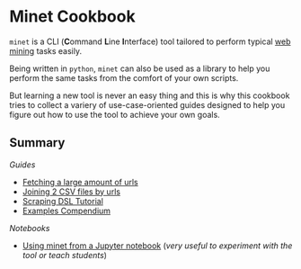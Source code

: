 # Minet Cookbook

`minet` is a CLI (**C**ommand **L**ine **I**nterface) tool tailored to perform typical [web mining](https://en.wikipedia.org/wiki/Web_mining) tasks easily.

Being written in `python`, `minet` can also be used as a library to help you perform the same tasks from the comfort of your own scripts.

But learning a new tool is never an easy thing and this is why this cookbook tries to collect a variery of use-case-oriented guides designed to help you figure out how to use the tool to achieve your own goals.

## Summary

*Guides*

* [Fetching a large amount of urls](./fetch.md)
* [Joining 2 CSV files by urls](./url_join.md)
* [Scraping DSL Tutorial](./scraping_dsl.md)
* [Examples Compendium](./compendium.md)

*Notebooks*

* [Using minet from a Jupyter notebook](./notebooks/Minet%20in%20a%20Jupyter%20notebook.ipynb) (*very useful to experiment with the tool or teach students*)

